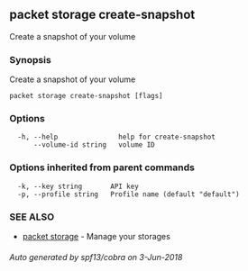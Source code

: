 ## packet storage create-snapshot

Create a snapshot of your volume

### Synopsis

Create a snapshot of your volume

```
packet storage create-snapshot [flags]
```

### Options

```
  -h, --help               help for create-snapshot
      --volume-id string   volume ID
```

### Options inherited from parent commands

```
  -k, --key string       API key
  -p, --profile string   Profile name (default "default")
```

### SEE ALSO

* [packet storage](packet_storage.md)	 - Manage your storages

###### Auto generated by spf13/cobra on 3-Jun-2018
